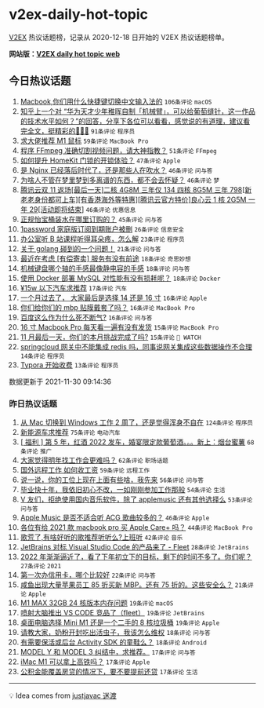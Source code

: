 # v2ex-daily-hot-topic

[V2EX](https://www.v2ex.com/) 热议话题榜，记录从 2020-12-18 日开始的 V2EX 热议话题榜单。

**网站版：[V2EX daily hot topic web](https://boojack.github.io/v2ex-daily-hot-topic-web/)**

## 今日热议话题

<!-- TODAY BEGIN -->

1. [Macbook,你们用什么快捷键切换中文输入法的](https://www.v2ex.com/t/818939) `106条评论` `macOS`
1. [知乎上一个对 “华为天才少年稚晖自制「机械臂」，可以给葡萄缝针，这一作品的技术水平如何？”的回答，分享下各位可以看看，感觉说的有道理，建议看完全文，挺精彩的🤣🤣🤣](https://www.v2ex.com/t/818919) `91条评论` `程序员`
1. [求大佬推荐 M1 鼠标](https://www.v2ex.com/t/818904) `59条评论` `MacBook Pro`
1. [程序 FFmpeg 准确切割视频问题，请大神指教？](https://www.v2ex.com/t/818943) `51条评论` `FFmpeg`
1. [如何提升 HomeKit 门锁的开锁体验？](https://www.v2ex.com/t/818910) `47条评论` `Apple`
1. [是 Nginx 已经落后时代了，还是那些人在吹水？](https://www.v2ex.com/t/818960) `46条评论` `问与答`
1. [为啥人不管在梦里梦到多离谱的东西，都不会去怀疑？](https://www.v2ex.com/t/818999) `46条评论` `梦`
1. [腾讯云双 11 返场[最后一天]二核 4G8M 三年仅 134 四核 8G5M 三年 798[新老老身份都可上车][有香港海外等特惠][腾讯云官方特价]良心云 1 核 2G5M 一年 29[活动即将结束]](https://www.v2ex.com/t/818912) `46条评论` `优惠信息`
1. [正规怡宝桶装水在哪里订购的？](https://www.v2ex.com/t/818962) `45条评论` `问与答`
1. [1password 家庭版订阅到期账户被删](https://www.v2ex.com/t/818989) `26条评论` `信息安全`
1. [办公室听 B 站课程听得耳朵疼，怎么解](https://www.v2ex.com/t/819006) `23条评论` `程序员`
1. [关于 golang 碰到的一个问题！](https://www.v2ex.com/t/818927) `21条评论` `问与答`
1. [最近在考虑 [有偿寄卖] 服务有没有前途](https://www.v2ex.com/t/819013) `18条评论` `奇思妙想`
1. [机械键盘哪个轴的手感最像静电容的手感](https://www.v2ex.com/t/819012) `18条评论` `问与答`
1. [使用 Docker 部署 MySQL 对性能有没有损耗呢？](https://www.v2ex.com/t/818918) `18条评论` `Docker`
1. [¥15w 以下汽车求推荐](https://www.v2ex.com/t/818940) `17条评论` `汽车`
1. [一个月过去了， 大家最后是选择 14 还是 16 寸](https://www.v2ex.com/t/818998) `16条评论` `Apple`
1. [你们给你们的 mbp 贴膜戴套了吗？](https://www.v2ex.com/t/818979) `16条评论` `MacBook Pro`
1. [百度这么作为什么死不断气?](https://www.v2ex.com/t/818985) `16条评论` `问与答`
1. [16 寸 Macbook Pro 每天看一遍有没有发货](https://www.v2ex.com/t/818958) `15条评论` `MacBook Pro`
1. [11 月最后一天，你们的本月挑战完成了吗?](https://www.v2ex.com/t/818917) `15条评论` ` WATCH`
1. [springcloud 网关中不能集成 redis 吗，同事说网关集成这些数据操作不合理](https://www.v2ex.com/t/818983) `14条评论` `程序员`
1. [Typora 开始收费](https://www.v2ex.com/t/819008) `13条评论` `程序员`

数据更新于 2021-11-30 09:14:36

<!-- TODAY END -->

### 昨日热议话题

<!-- YESTERDAY BEGIN -->

1. [从 Mac 切换到 Windows 工作 2 周了，还是觉得浑身不自在](https://www.v2ex.com/t/818671) `124条评论` `程序员`
1. [新能源车求推荐](https://www.v2ex.com/t/818730) `75条评论` `电动汽车`
1. [[ 福利 ] 第 5 年，红酒 2022 发车，婚宴限定款葡萄酒。。。新上：烟台蜜薯](https://www.v2ex.com/t/818723) `68条评论` `推广`
1. [大家觉得明年找工作会更难吗？](https://www.v2ex.com/t/818663) `62条评论` `职场话题`
1. [国外远程工作 如何收工资](https://www.v2ex.com/t/818621) `59条评论` `远程工作`
1. [说一说，你的工位上现在上面有些啥，我先来](https://www.v2ex.com/t/818620) `56条评论` `问与答`
1. [毕业快十年，我依旧初心不改，一如刚刚参加工作那般](https://www.v2ex.com/t/818629) `54条评论` `生活`
1. [V 友们，拒绝使用国内音乐软件，除了 applemusic 还有其他选择么](https://www.v2ex.com/t/818729) `53条评论` `问与答`
1. [Apple Music 是否不适合听 ACG 歌曲较多的？](https://www.v2ex.com/t/818636) `46条评论` `Apple`
1. [各位有给 2021 款 macbook pro 买 Apple Care+ 吗？](https://www.v2ex.com/t/818679) `44条评论` `MacBook Pro`
1. [歌荒了,有啥好听的歌推荐听听么?上班听](https://www.v2ex.com/t/818746) `42条评论` `音乐`
1. [JetBrains 对标 Visual Studio Code 的产品来了 - Fleet](https://www.v2ex.com/t/818791) `28条评论` `JetBrains`
1. [2022 年渐渐逼近了，看了下年初立下的目标，剩下的时间不多了。你们呢？](https://www.v2ex.com/t/818779) `27条评论` `2021`
1. [第一次办信用卡，哪个比较好](https://www.v2ex.com/t/818871) `22条评论` `问与答`
1. [咸鱼出现大量苹果员工 85 折买新 MBP。还有 75 折的。这些安全么？](https://www.v2ex.com/t/818724) `21条评论` `Apple`
1. [M1 MAX 32GB 24 核版本内存问题](https://www.v2ex.com/t/818808) `19条评论` `macOS`
1. [喷射大脑推出 VS CODE 竞品了（fleet）](https://www.v2ex.com/t/818789) `19条评论` `JetBrains`
1. [桌面电脑选择 Mini M1 还是一个二手的 8 核垃圾桶](https://www.v2ex.com/t/818787) `19条评论` `Apple`
1. [请教大家，奶粉开封吃出活虫子，我该怎么维权](https://www.v2ex.com/t/818823) `18条评论` `问与答`
1. [有需要保活或后台 Activity SDK 的童鞋么？](https://www.v2ex.com/t/818707) `18条评论` `Android`
1. [MODEL Y 和 MODEL 3 纠结中，求推荐。](https://www.v2ex.com/t/818798) `17条评论` `问与答`
1. [iMac M1 可以拿上高铁吗？](https://www.v2ex.com/t/818744) `17条评论` `Apple`
1. [公积金能覆盖房贷的情况下，要不要提前还贷](https://www.v2ex.com/t/818693) `17条评论` `生活`

<!-- YESTERDAY END -->

---

💡 Idea comes from [justjavac 迷渡](https://github.com/justjavac/)
